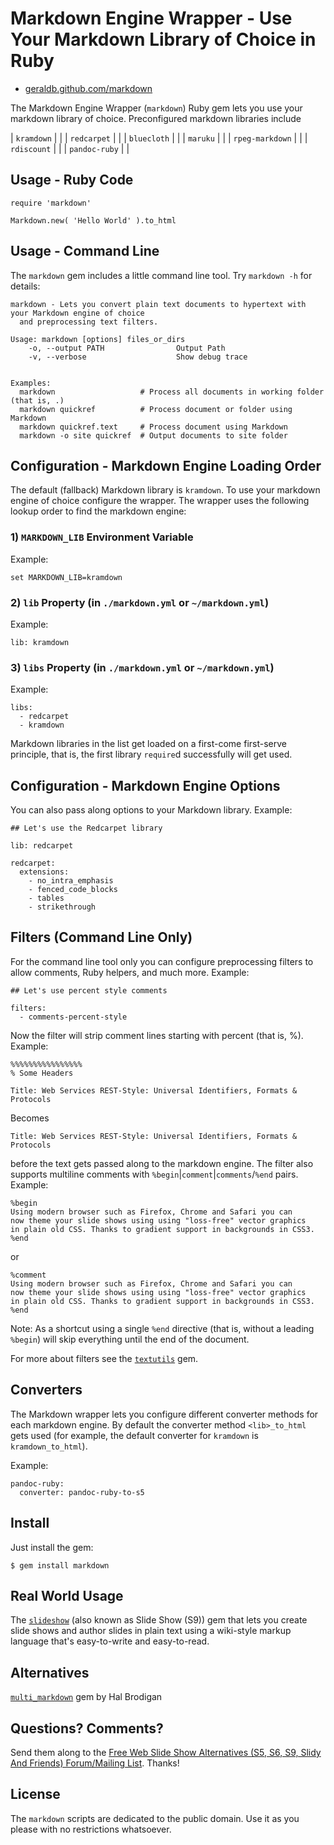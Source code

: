 # Markdown Engine Wrapper - Use Your Markdown Library of Choice in Ruby

* [geraldb.github.com/markdown](http://geraldb.github.com/markdown)

The Markdown Engine Wrapper (`markdown`) Ruby gem lets you use
your markdown library of choice. Preconfigured markdown libraries include

| `kramdown`      | |
| `redcarpet`     | |
| `bluecloth`     | |
| `maruku`        | |
| `rpeg-markdown` | |
| `rdiscount`     | |
| `pandoc-ruby`   | |

## Usage - Ruby Code

    require 'markdown'
    
    Markdown.new( 'Hello World' ).to_html


## Usage - Command Line

The `markdown` gem includes a little command line tool. Try `markdown -h` for details:

```
markdown - Lets you convert plain text documents to hypertext with your Markdown engine of choice
  and preprocessing text filters.

Usage: markdown [options] files_or_dirs
    -o, --output PATH                Output Path
    -v, --verbose                    Show debug trace


Examples:
  markdown                   # Process all documents in working folder (that is, .)
  markdown quickref          # Process document or folder using Markdown
  markdown quickref.text     # Process document using Markdown
  markdown -o site quickref  # Output documents to site folder
```

## Configuration - Markdown Engine Loading Order

The default (fallback) Markdown library is `kramdown`. To use your markdown engine of choice
configure the wrapper. The wrapper
uses the following lookup order to find the markdown engine:

### 1) `MARKDOWN_LIB` Environment Variable

Example:

    set MARKDOWN_LIB=kramdown

### 2) `lib` Property (in `./markdown.yml` or `~/markdown.yml`)

Example:

    lib: kramdown

### 3) `libs` Property (in `./markdown.yml` or `~/markdown.yml`)

Example:

    libs:
      - redcarpet
      - kramdown


Markdown libraries in the list get loaded on a first-come first-serve principle,
that is, the first library `require`d successfully will get used.



## Configuration - Markdown Engine Options

You can also pass along options to your Markdown library. Example:

    ## Let's use the Redcarpet library
    
    lib: redcarpet
    
    redcarpet:
      extensions:
        - no_intra_emphasis
        - fenced_code_blocks
        - tables
        - strikethrough


## Filters (Command Line Only)

For the command line tool only you can configure preprocessing filters to
allow comments, Ruby helpers, and much more. Example:

    ## Let's use percent style comments
    
    filters:
      - comments-percent-style

Now the filter will strip comment lines starting with percent (that is, %). Example:

    %%%%%%%%%%%%%%%%
    % Some Headers
    
    Title: Web Services REST-Style: Universal Identifiers, Formats & Protocols

Becomes

    Title: Web Services REST-Style: Universal Identifiers, Formats & Protocols

before the text gets passed along to the markdown engine. The filter
also supports multiline comments with `%begin`|`comment`|`comments`/`%end` pairs. Example:

    %begin
    Using modern browser such as Firefox, Chrome and Safari you can
    now theme your slide shows using using "loss-free" vector graphics
    in plain old CSS. Thanks to gradient support in backgrounds in CSS3.
    %end

or

    %comment
    Using modern browser such as Firefox, Chrome and Safari you can
    now theme your slide shows using using "loss-free" vector graphics
    in plain old CSS. Thanks to gradient support in backgrounds in CSS3.
    %end

Note: As a shortcut using a single `%end` directive (that is, without a leading `%begin`)
will skip everything until the end of the document.

For more about filters see the [`textutils`](http://geraldb.github.com/textutils) gem.


## Converters

The Markdown wrapper lets you configure different converter methods
for each markdown engine. By default
the converter method `<lib>_to_html` gets used
(for example, the default converter for `kramdown` is `kramdown_to_html`).

Example:

    pandoc-ruby:
      converter: pandoc-ruby-to-s5


## Install

Just install the gem:

    $ gem install markdown


## Real World Usage

The [`slideshow`](http://slideshow.rubyforge.org) (also known as Slide Show (S9)) gem
that lets you create slide shows
and author slides in plain text using a wiki-style markup language that's easy-to-write and easy-to-read.


## Alternatives

[`multi_markdown`](https://github.com/postmodern/multi_markdown) gem by Hal Brodigan


## Questions? Comments?

Send them along to the
[Free Web Slide Show Alternatives (S5, S6, S9, Slidy And Friends) Forum/Mailing List](http://groups.google.com/group/webslideshow).
Thanks!


## License

The `markdown` scripts are dedicated to the public domain.
Use it as you please with no restrictions whatsoever.